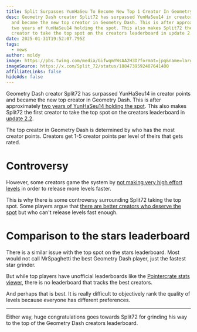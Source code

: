 ```yaml
---
title: Split Surpasses YunHaSeu To Become New Top 1 Creator In Geometry Dash
desc: Geometry Dash creator Split72 has surpassed YunHaSeu14 in creator points
  and became the new top creator in Geometry Dash. This is after approximately
  two years of YunHaSeu14 holding the spot. This also makes Split72 the first
  creator to take the top spot on the creators leaderboard in update 2.2.
date: 2025-01-31T19:52:07.795Z
tags:
  - news
author: moldy
image: https://pbs.twimg.com/media/GifwqmYWsAA2H3D?format=jpg&name=large
imageSource: https://x.com/Split_72/status/1884739592487641400
affiliateLinks: false
hideAds: false
---
```

Geometry Dash creator Split72 has surpassed YunHaSeu14 in creator points and became the new top creator in Geometry Dash. This is after approximately [two years of YunHaSeu14 holding the spot](/posts/top-1-geometry-dash-creator-viprin-has-been-dethroned/). This also makes Split72 the first creator to take the top spot on the creators leaderboard in [update 2.2](/categories/2.2/).

The top creator in Geometry Dash is determined by who has the most creator points. Creators get 1-5 creator points per level of theirs that gets rated.

# Controversy

However, some creators game the system by [not making very high effort levels](/posts/geometry-dash-levels-how-to-make-a-featured-level-2022/) in order to release more levels faster.

This is why there is some controversy surrounding Split72 taking the top spot. Some players argue that [there are better creators who deserve the spot](/posts/rate-standards/) but who can't release levels fast enough.

# Comparison to the stars leaderboard

There is a similar issue with the top spot on the stars leaderboard. Most would not call MrSpaghetti the best Geometry Dash player, just the fastest star grinder.

But while top players have unofficial leaderboards like the [Pointercrate stats viewer](https://pointercrate.com/demonlist/statsviewer/), there is no leaderboard that tracks the best creators.

And perhaps that is best. It is really difficult to objectively rank the quality of levels because everyone has different preferences.

---

Either way, huge congratulations goes towards Split72 for grinding his way to the top of the Geometry Dash creators leaderboard.